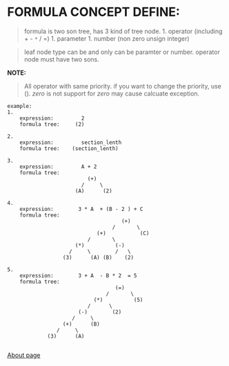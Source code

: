 # FORMULA CONCEPT  DEFINE: #



> formula is two son tree,  has 3 kind of tree node.
    1. operator (including + - `*` / =)
    1. parameter
    1. number (non zero unsign integer)

> leaf node type can be and only can be paramter or number.
> operator node must have two sons.

**NOTE:**
> All operator with same priority. if you want to change the priority, use ().
> _zero_ is not support for _zero_ may cause calcuate exception.



```
example:
1.
    expression:         2
    formula tree:     (2)

2.
    expression:         section_lenth
    formula tree:    (section_lenth)

3.
    expression:         A + 2
    formula tree:       
                          (+)
                        /     \
                      (A)      (2)

4.
    expression:        3 * A  + (B - 2 ) + C
    formula tree:  
                                     (+) 
                                  /       \
                             (+)           (C)
                          /       \
                      (*)          (-)
                    /     \        /   \
                  (3)      (A) (B)    (2)

5.
    expression:        3 + A  - B * 2  = 5
    formula tree:  
                                   (=) 
                                /       \
                            (*)          (5)
                          /      \
                       (-)        (2)
                     /     \      
                  (+)      (B)
                /     \      
             (3)      (A)


```

[About page](http://code.google.com/p/tsfriend/wiki/About)